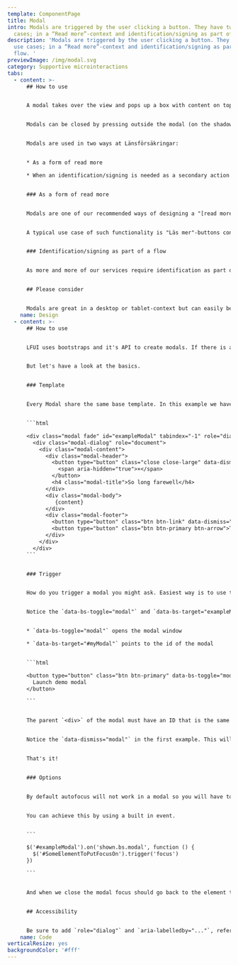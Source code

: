```yaml
---
template: ComponentPage
title: Modal
intro: Modals are triggered by the user clicking a button. They have two use
  cases; in a “Read more”-context and identification/signing as part of a flow.
description: 'Modals are triggered by the user clicking a button. They have two
  use cases; in a “Read more”-context and identification/signing as part of a
  flow. '
previewImage: /img/modal.svg
category: Supportive microinteractions
tabs:
  - content: >-
      ## How to use


      A modal takes over the view and pops up a box with content on top of the normal page. The rest of the page becomes unavailable until the modal is closed, and this is shown by adding an a blur outside the modal-content. A modal is not intended to take up the full width and height of a page, even less so forcing the user to scroll to read its entirety. In that case, a separate page might be a better choice.


      Modals can be closed by pressing outside the modal (on the shadowy background), using the X in top right corner or by pressing ESC on the keyboard.


      Modals are used in two ways at Länsförsäkringar:


      * As a form of read more

      * When an identification/signing is needed as a secondary action as part of a flow


      ### As a form of read more


      Modals are one of our recommended ways of designing a "[read more](/patterns/general-patterns/read-more)"-functionality. When used in a read more-manner, modals provides a focused view on the additional information with an easy way back to the main flow. It should be used when you expect that some user types will want that information but not all.


      A typical use case of such functionality is "Läs mer"-buttons containing more details on a specific function/choice that is seen as relevant, but secondary, to the user in order to make this choice. An example use for this would be to display a visual comparison between different alternatives, for example what's included in different alternatives of an insurance.


      ### Identification/signing as part of a flow


      As more and more of our services require identification as part of the flows, the modal has come into use as a way of handling the identification/signing (usually with BankID) in flows where the identification/signing is a secondary task to complete the main task (in comparison, just logging in is the main task and is handled in the main flow).


      ## Please consider


      Modals are great in a desktop or tablet-context but can easily become troublesome in a mobile context. As mobile usage has increased, the use of modals in our designs for “[read more](/patterns/general-patterns/read-more)” has decreased. Take expected mobile usage into consideration when choosing whether to use a modal or another solution for “read more”.
    name: Design
  - content: >-
      ## How to use


      LFUI uses bootstraps and it's API to create modals. If there is any functionality you need and we haven't documented here head over to their site since we support all the included options.


      But let's have a look at the basics.


      ### Template


      Every Modal share the same base template. In this example we have added the optional .modal-footer which is a where you but you buttons and other actions.


      ```html

      <div class="modal fade" id="exampleModal" tabindex="-1" role="dialog" aria-labelledby="myModalLabel" aria-hidden="true">
        <div class="modal-dialog" role="document">
          <div class="modal-content">
            <div class="modal-header">
              <button type="button" class="close close-large" data-dismiss="modal" aria-label="Close">
                <span aria-hidden="true">×</span>
              </button>
              <h4 class="modal-title">So long farewell</h4>
            </div>
            <div class="modal-body">
               {content}
            </div>
            <div class="modal-footer">
              <button type="button" class="btn btn-link" data-dismiss="modal">Avbryt</button>
              <button type="button" class="btn btn-primary btn-arrow">Take me there</button>
            </div>
          </div>
        </div>
      ```


      ### Trigger


      How do you trigger a modal you might ask. Easiest way is to use to built in data-attribute from Bootstrap.


      Notice the `data-bs-toggle="modal"` and `data-bs-target="exampleModal"` in the code snippet below.


      * `data-bs-toggle="modal"` opens the modal window

      * `data-bs-target="#myModal"` points to the id of the modal


      ```html

      <button type="button" class="btn btn-primary" data-bs-toggle="modal" data-bs-target="#exampleModal">
        Launch demo modal
      </button>

      ```


      The parent `<div>` of the modal must have an ID that is the same as the value of the data-target attribute used to trigger the modal ("exampleModal").


      Notice the `data-dismiss="modal"` in the first example. This will close the modal and can be used on more than one element.


      That's it!


      ### Options


      By default autofocus will not work in a modal so you will have to do it yourself. We always want to add focus to an element in the modal when we open it. If there is no input you might focus the close button.


      You can achieve this by using a built in event.


      ```

      $('#exampleModal').on('shown.bs.modal', function () {
        $('#SomeElementToPutFocusOn').trigger('focus')
      })

      ```


      And when we close the modal focus should go back to the element that triggered it.


      ## Accessibility


      Be sure to add `role="dialog"` and `aria-labelledby="..."`, referencing the modal title, to `.modal` , and `role="document"` to the `.modal-dialog` itself. Additionally, you may give a description of your modal dialog with `aria-describedby` on `.modal`
    name: Code
verticalResize: yes
backgroundColor: '#fff'
---
```

